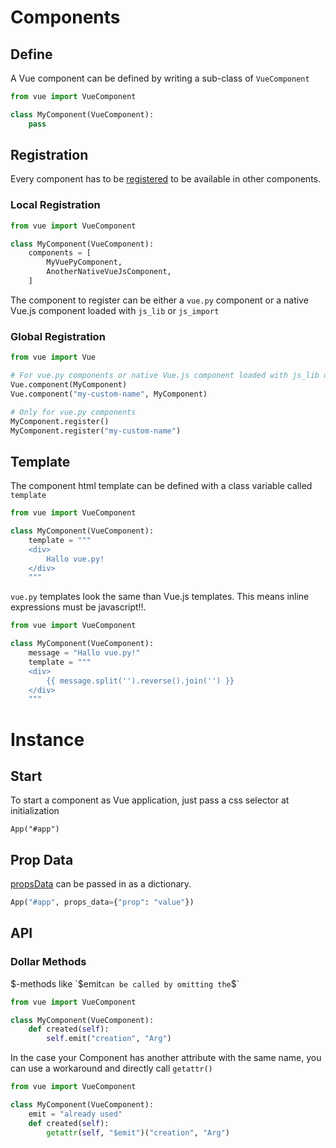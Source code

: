# Components
## Define
A Vue component can be defined by writing a sub-class of `VueComponent`
```python
from vue import VueComponent

class MyComponent(VueComponent):
    pass
```

## Registration
Every component has to be [registered](https://vuejs.org/v2/guide/components-registration.html) to be available in other components.
### Local Registration
```python
from vue import VueComponent

class MyComponent(VueComponent):
    components = [
        MyVuePyComponent,
        AnotherNativeVueJsComponent,
    ]
```
The component to register can be either a `vue.py` component or a native
Vue.js component loaded with `js_lib` or `js_import`
### Global Registration
```python
from vue import Vue

# For vue.py components or native Vue.js component loaded with js_lib or js_import
Vue.component(MyComponent)
Vue.component("my-custom-name", MyComponent)

# Only for vue.py components
MyComponent.register()
MyComponent.register("my-custom-name")
```

## Template
The component html template can be defined with a class variable called `template`
```python
from vue import VueComponent

class MyComponent(VueComponent):
    template = """
    <div>
        Hallo vue.py!
    </div>
    """
```

`vue.py` templates look the same than Vue.js templates. This means inline expressions must be javascript!!.
```python
from vue import VueComponent

class MyComponent(VueComponent):
    message = "Hallo vue.py!"
    template = """
    <div>
        {{ message.split('').reverse().join('') }}
    </div>
    """
```


# Instance
## Start
To start a component as Vue application, just pass a css selector at initialization
```
App("#app")
```

## Prop Data
[propsData](https://vuejs.org/v2/api/#propsData) can be passed in as a dictionary.
```python
App("#app", props_data={"prop": "value"})
```


## API
### Dollar Methods
$-methods like `$emit` can be called by omitting the `$`
```python
from vue import VueComponent

class MyComponent(VueComponent):
    def created(self):
        self.emit("creation", "Arg")
```

In the case your Component has another attribute with the same name, you can use a workaround and directly call `getattr()`
```python
from vue import VueComponent

class MyComponent(VueComponent):
    emit = "already used"
    def created(self):
        getattr(self, "$emit")("creation", "Arg")
```

